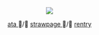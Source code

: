 <div align="center">
  <img src="https://media.tenor.com/dWAyzSg88MAAAAAi/one-piece-pixel.gif">
</div>
<p align="center"> <a href= "https://lluc.atabook.org/"> ata </a> ᲼/᲼ <a href= "https://kataking.straw.page"> strawpage </a> ᲼/᲼ <a href= "https://rentry.co/mihawk-"> rentry </a> </p>
